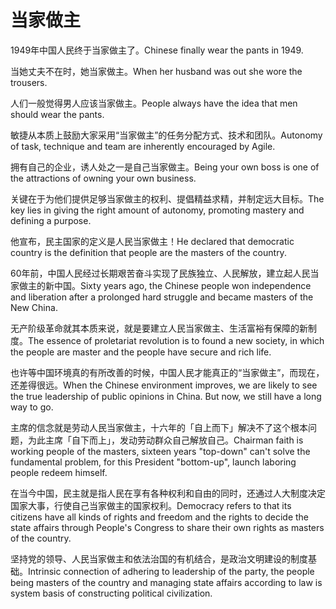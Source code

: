 # 当家做主

<p><span class="chinese">1949年中国人民终于当家做主了。</span><span class="english">Chinese finally wear the pants in 1949.</span></p>

<p><span class="chinese">当她丈夫不在时，她当家做主。</span><span class="english">When her husband was out she wore the trousers.</span></p>

<p><span class="chinese">人们一般觉得男人应该当家做主。</span><span class="english">People always have the idea that men should wear the pants.</span></p>

<p><span class="chinese">敏捷从本质上鼓励大家采用“当家做主”的任务分配方式、技术和团队。</span><span class="english">Autonomy of task, technique and team are inherently encouraged by Agile.</span></p>

<p><span class="chinese">拥有自己的企业，诱人处之一是自己当家做主。</span><span class="english">Being your own boss is one of the attractions of owning your own business.</span></p>

<p><span class="chinese">关键在于为他们提供足够当家做主的权利、提倡精益求精，并制定远大目标。</span><span class="english">The key lies in giving the right amount of autonomy, promoting mastery and defining a purpose.</span></p>

<p><span class="chinese">他宣布，民主国家的定义是人民当家做主！</span><span class="english">He declared that democratic country is the definition that people are the masters of the country.</span></p>

<p><span class="chinese">60年前，中国人民经过长期艰苦奋斗实现了民族独立、人民解放，建立起人民当家做主的新中国。</span><span class="english">Sixty years ago, the Chinese people won independence and liberation after a prolonged hard struggle and became masters of the New China.</span></p>

<p><span class="chinese">无产阶级革命就其本质来说，就是要建立人民当家做主、生活富裕有保障的新制度。</span><span class="english">The essence of proletariat revolution is to found a new society, in which the people are master and the people have secure and rich life.</span></p>

<p><span class="chinese">也许等中国环境真的有所改善的时候，中国人民才能真正的“当家做主”，而现在，还差得很远。</span><span class="english">When the Chinese environment improves, we are likely to see the true leadership of public opinions in China. But now, we still have a long way to go.</span></p>

<p><span class="chinese">主席的信念就是劳动人民当家做主，十六年的「自上而下」解决不了这个根本问题，为此主席「自下而上」，发动劳动群众自己解放自己。</span><span class="english">Chairman faith is working people of the masters, sixteen years "top-down" can't solve the fundamental problem, for this President "bottom-up", launch laboring people redeem himself.</span></p>

<p><span class="chinese">在当今中国，民主就是指人民在享有各种权利和自由的同时，还通过人大制度决定国家大事，行使自己当家做主的国家权利。</span><span class="english">Democracy refers to that its citizens have all kinds of rights and freedom and the rights to decide the state affairs through People's Congress to share their own rights as masters of the country.</span></p>

<p><span class="chinese">坚持党的领导、人民当家做主和依法治国的有机结合，是政治文明建设的制度基础。</span><span class="english">Intrinsic connection of adhering to leadership of the party, the people being masters of the country and managing state affairs according to law is system basis of constructing political civilization.</span></p>

